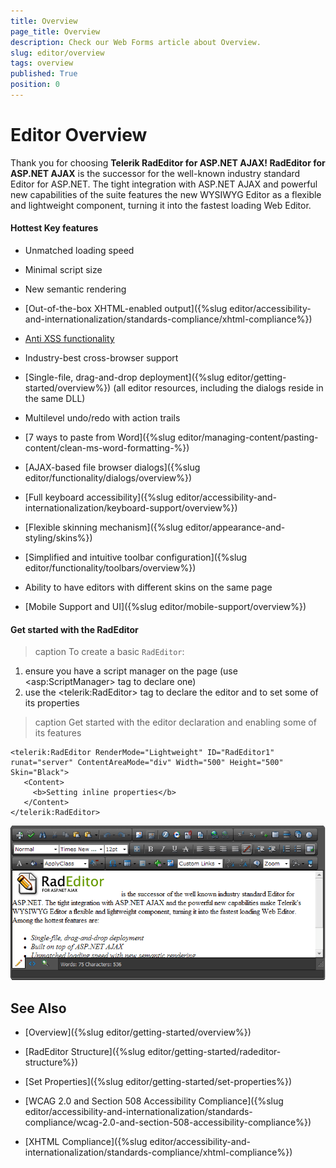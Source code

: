 ```yaml
---
title: Overview
page_title: Overview
description: Check our Web Forms article about Overview.
slug: editor/overview
tags: overview
published: True
position: 0
---
```


# Editor Overview

Thank you for choosing **Telerik RadEditor for ASP.NET AJAX! RadEditor for ASP.NET AJAX** is the successor for the well-known industry standard Editor for ASP.NET. The tight integration with ASP.NET AJAX and powerful new capabilities of the suite features the new WYSIWYG Editor as a flexible and lightweight component, turning it into the fastest loading Web Editor. 

#### Hottest Key features

* Unmatched loading speed

* Minimal script size

* New semantic rendering

* [Out-of-the-box XHTML-enabled output]({%slug editor/accessibility-and-internationalization/standards-compliance/xhtml-compliance%})

* [Anti XSS functionality](https://docs.telerik.com/devtools/aspnet-ajax/controls/editor/managing-content/prevent-cross-site-scripting-(xss))

* Industry-best cross-browser support

* [Single-file, drag-and-drop deployment]({%slug editor/getting-started/overview%}) (all editor resources, including the dialogs reside in the same DLL)

* Multilevel undo/redo with action trails

* [7 ways to paste from Word]({%slug editor/managing-content/pasting-content/clean-ms-word-formatting-%})

* [AJAX-based file browser dialogs]({%slug editor/functionality/dialogs/overview%})

* [Full keyboard accessibility]({%slug editor/accessibility-and-internationalization/keyboard-support/overview%})

* [Flexible skinning mechanism]({%slug editor/appearance-and-styling/skins%})

* [Simplified and intuitive toolbar configuration]({%slug editor/functionality/toolbars/overview%})

* Ability to have editors with different skins on the same page

* [Mobile Support and UI]({%slug editor/mobile-support/overview%})


#### Get started with the RadEditor



>caption To create a basic `RadEditor`:

1. ensure you have a script manager on the page (use \<asp:ScriptManager> tag to declare one)
1. use the \<telerik:RadEditor> tag to declare the editor and to set some of its properties

>caption Get started with the editor declaration and enabling some of its features

````ASP.NET
<telerik:RadEditor RenderMode="Lightweight" ID="RadEditor1" runat="server" ContentAreaMode="div" Width="500" Height="500" Skin="Black">
   <Content>
	 <b>Setting inline properties</b>
   </Content>
</telerik:RadEditor> 
````

![](images/radeditorpreview.png)


## See Also

 * [Overview]({%slug editor/getting-started/overview%})

 * [RadEditor Structure]({%slug editor/getting-started/radeditor-structure%})

 * [Set Properties]({%slug editor/getting-started/set-properties%})

 * [WCAG 2.0 and Section 508 Accessibility Compliance]({%slug editor/accessibility-and-internationalization/standards-compliance/wcag-2.0-and-section-508-accessibility-compliance%})

 * [XHTML Compliance]({%slug editor/accessibility-and-internationalization/standards-compliance/xhtml-compliance%})


 
 
 
